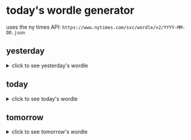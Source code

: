 # today's wordle generator

uses the ny times API: `https://www.nytimes.com/svc/wordle/v2/YYYY-MM-DD.json`

## yesterday

<details>
    <summary>click to see yesterday's wordle</summary>

    chain

</details>

## today

<details>
    <summary>click to see today's wordle</summary>

    house

</details>

## tomorrow

<details>
    <summary>click to see tomorrow's wordle</summary>

    these

</details>
